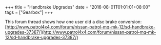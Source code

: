 +++
title = "Handbrake Upgrades"
date = "2016-08-01T01:01:01+08:00"
tags = ["Gearbox"]
+++

This forum thread shows how one user did a disc brake conversion: [http://www.patrol4x4.com/forum/nissan-patrol-mq-mk-12/sd-handbrake-upgrades-37387/](http://www.patrol4x4.com/forum/nissan-patrol-mq-mk-12/sd-handbrake-upgrades-37387/)
